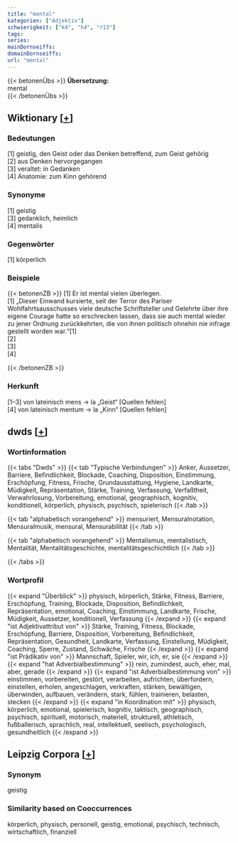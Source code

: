 ```yaml
---
title: "mental"
kategorien: ["Adjektiv"]
schwierigkeit: ["k4", "h4", "r13"]
tags:
series:
mainDornseiffs:
domainDornseiffs:
url: "mental"
---
```


{{< betonenÜbs >}}
**Übersetzung:**  
mental  
{{< /betonenÜbs >}}

## Wiktionary [[+](https://de.wiktionary.org/wiki/mental)]

### Bedeutungen
[1] geistig, den Geist oder das Denken betreffend, zum Geist gehörig  
[2] aus Denken hervorgegangen  
[3] veraltet: in Gedanken  
[4] Anatomie: zum Kinn gehörend  

### Synonyme
[1] geistig  
[3] gedanklich, heimlich  
[4] mentalis  

### Gegenwörter
[1] körperlich  

### Beispiele
{{< betonenZB >}}
[1] Er ist mental vielen überlegen.  
[1] „Dieser Einwand kursierte, seit der Terror des Pariser Wohlfahrtsausschusses viele deutsche Schriftsteller und Gelehrte über ihre eigene Courage hatte so erschrecken lassen, dass sie auch mental wieder zu jener Ordnung zurückkehrten, die von ihnen politisch ohnehin nie infrage gestellt worden war.“[1]  
[2]  
[3]  
[4]  

{{< /betonenZB >}}
### Herkunft
[1–3] von lateinisch mens → la  „Geist“ [Quellen fehlen]  
[4] von lateinisch mentum → la „Kinn“ [Quellen fehlen]  



## dwds [[+](https://www.dwds.de/wb/mental)]

### Wortinformation
{{< tabs "Dwds" >}}
{{< tab "Typische Verbindungen" >}}
Anker, Aussetzer, Barriere, Befindlichkeit, Blockade, Coaching, Disposition, Einstimmung, Erschöpfung, Fitness, Frische, Grundausstattung, Hygiene, Landkarte, Müdigkeit, Repräsentation, Stärke, Training, Verfassung, Verfaßtheit, Verwahrlosung, Vorbereitung, emotional, geographisch, kognitiv, konditionell, körperlich, physisch, psychisch, spielerisch
{{< /tab >}}

{{< tab "alphabetisch vorangehend" >}}
mensuriert, Mensuralnotation, Mensuralmusik, mensural, Mensurabilität
{{< /tab >}}

{{< tab "alphabetisch vorangehend" >}}
Mentalismus, mentalistisch, Mentalität, Mentalitätsgeschichte, mentalitätsgeschichtlich
{{< /tab >}}

{{< /tabs >}}

### Wortprofil
{{< expand "Überblick" >}} physisch, körperlich, Stärke, Fitness, Barriere, Erschöpfung, Training, Blockade, Disposition, Befindlichkeit, Repräsentation, emotional, Coaching, Einstimmung, Landkarte, Frische, Müdigkeit, Aussetzer, konditionell, Verfassung {{< /expand >}}
{{< expand "ist Adjektivattribut von" >}} Stärke, Training, Fitness, Blockade, Erschöpfung, Barriere, Disposition, Vorbereitung, Befindlichkeit, Repräsentation, Gesundheit, Landkarte, Verfassung, Einstellung, Müdigkeit, Coaching, Sperre, Zustand, Schwäche, Frische {{< /expand >}}
{{< expand "ist Prädikativ von" >}} Mannschaft, Spieler, wir, ich, er, sie {{< /expand >}}
{{< expand "hat Adverbialbestimmung" >}} rein, zumindest, auch, eher, mal, aber, gerade {{< /expand >}}
{{< expand "ist Adverbialbestimmung von" >}} einstimmen, vorbereiten, gestört, verarbeiten, aufrichten, überfordern, einstellen, erholen, angeschlagen, verkraften, stärken, bewältigen, überwinden, aufbauen, verändern, stark, fühlen, trainieren, belasten, stecken {{< /expand >}}
{{< expand "in Koordination mit" >}} physisch, körperlich, emotional, spielerisch, kognitiv, taktisch, geographisch, psychisch, spirituell, motorisch, materiell, strukturell, athletisch, fußballerisch, sprachlich, real, intellektuell, seelisch, psychologisch, gesundheitlich {{< /expand >}}

## Leipzig Corpora [[+](https://corpora.uni-leipzig.de/en/res?word=mental&corpusId=deu_newscrawl-public_2018)]


### Synonym
geistig


### Similarity based on Cooccurrences
körperlich, physisch, personell, geistig, emotional, psychisch, technisch, wirtschaftlich, finanziell

